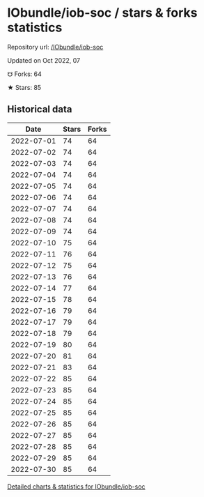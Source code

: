 # IObundle/iob-soc / stars & forks statistics

Repository url: [/IObundle/iob-soc](https://github.com/IObundle/iob-soc)

Updated on Oct 2022, 07

☋ Forks: 64

★ Stars: 85

## Historical data
| Date | Stars | Forks |
|------|-------|-------|
| 2022-07-01 | 74 | 64 | 
| 2022-07-02 | 74 | 64 | 
| 2022-07-03 | 74 | 64 | 
| 2022-07-04 | 74 | 64 | 
| 2022-07-05 | 74 | 64 | 
| 2022-07-06 | 74 | 64 | 
| 2022-07-07 | 74 | 64 | 
| 2022-07-08 | 74 | 64 | 
| 2022-07-09 | 74 | 64 | 
| 2022-07-10 | 75 | 64 | 
| 2022-07-11 | 76 | 64 | 
| 2022-07-12 | 75 | 64 | 
| 2022-07-13 | 76 | 64 | 
| 2022-07-14 | 77 | 64 | 
| 2022-07-15 | 78 | 64 | 
| 2022-07-16 | 79 | 64 | 
| 2022-07-17 | 79 | 64 | 
| 2022-07-18 | 79 | 64 | 
| 2022-07-19 | 80 | 64 | 
| 2022-07-20 | 81 | 64 | 
| 2022-07-21 | 83 | 64 | 
| 2022-07-22 | 85 | 64 | 
| 2022-07-23 | 85 | 64 | 
| 2022-07-24 | 85 | 64 | 
| 2022-07-25 | 85 | 64 | 
| 2022-07-26 | 85 | 64 | 
| 2022-07-27 | 85 | 64 | 
| 2022-07-28 | 85 | 64 | 
| 2022-07-29 | 85 | 64 | 
| 2022-07-30 | 85 | 64 | 


[Detailed charts & statistics for IObundle/iob-soc](https://reviewgithub.com/rep/IObundle/iob-soc)
